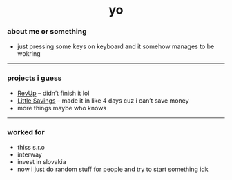 <h1 align="center">yo</h1>

### about me or something

- just pressing some keys on keyboard and it somehow manages to be wokring 

---

### projects i guess

- [RevUp](https://www.revupapp.eu/) – didn’t finish it lol
- [Little Savings](https://littlesavings.detlixx.com/) – made it in like 4 days cuz i can’t save money  
- more things maybe who knows  

---

### worked for

- thiss s.r.o  
- interway  
- invest in slovakia  
- now i just do random stuff for people and try to start something idk  
